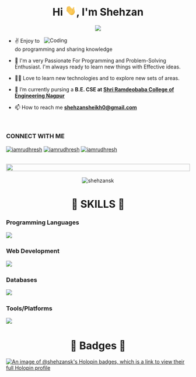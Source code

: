 <h1 align="center">Hi <img src="https://raw.githubusercontent.com/ABSphreak/ABSphreak/master/gifs/Hi.gif" width="30px">, I'm Shehzan</h1>
<p align="center">
  <img src="https://readme-typing-svg.herokuapp.com?lines=Computer+Science+Undergraduate;Aspiring+Software+Developer+Engineer;Web+Developer;&center=true&width=500&height=50"></a>
</p>

<!--<h1 align="center">Hi 👋, I'm Shehzan</h1>-->

<img align="right" alt="Coding" width="400" src="https://user-images.githubusercontent.com/74038190/229223263-cf2e4b07-2615-4f87-9c38-e37600f8381a.gif">


- ✌️ Enjoy to do programming and sharing knowledge

- 🥋 I'm a very Passionate For Programming and Problem-Solving Enthusiast. I'm always ready to learn new things with Effective ideas.

- 👨‍💻 Love to learn new technologies and to explore new sets of areas.

- 🔭 I’m currently pursing a **B.E. CSE at [Shri Ramdeobaba College of Engineering Nagpur](https://www.rknec.edu/)**

- 📫 How to reach me **shehzansheikh0@gmail.com**


<br>
<h3 align="left">CONNECT WITH ME</h3>
<p align="left">
<a href="https://linkedin.com/in/shehzansk" target="blank"><img align="center" src="https://raw.githubusercontent.com/rahuldkjain/github-profile-readme-generator/master/src/images/icons/Social/linked-in-alt.svg" alt="iamrudhresh" height="30" width="40" /></a>
<a href="https://twitter.com/shehzansk" target="blank"><img align="center" src="https://raw.githubusercontent.com/rahuldkjain/github-profile-readme-generator/master/src/images/icons/Social/twitter.svg" alt="iamrudhresh" height="30" width="40" /></a>
<a href="https://instagram.com/_shehzan__sheikh_" target="blank"><img align="center" src="https://raw.githubusercontent.com/rahuldkjain/github-profile-readme-generator/master/src/images/icons/Social/instagram.svg" alt="iamrudhresh" height="30" width="40" /></a>

</p>
<br>

<img src="https://i.imgur.com/dBaSKWF.gif" height="20" width="100%">
<p align="center"> <img src="https://komarev.com/ghpvc/?username=shehzansk&label=Profile%20views&color=0e75b6&style=flat" alt="shehzansk" /> </p>
<h1 align="center" style="text-decoration: none;">🚀 SKILLS 🚀</h1>


### Programming Languages
<p align="left">
  <a href="https://skillicons.dev">
    <img src="https://skillicons.dev/icons?i=c,cpp,java,python" />
  </a>
</p>

### Web Development
<p align="left">
  <a href="https://skillicons.dev">
    <img src="https://skillicons.dev/icons?i=html,css,sass,tailwind,js,react,nodejs,express,npm" />
  </a>
</p>

### Databases
<p align="left">
  <a href="https://skillicons.dev">
    <img src="https://skillicons.dev/icons?i=mongodb,mysql,postgresql" />
  </a>
</p>

### Tools/Platforms
<p align="left">
  <a href="https://skillicons.dev">
    <img src="https://skillicons.dev/icons?i=git,github,replit,vscode,vercel,postman,ubuntu,windows" />
  </a>
</p>

<!------------------------------------------------------------------------------------ ARCHIEVEMENTS --------------------------------------------------------------------------------------------------->
<h1 align="center">🚀 Badges 🚀 </h1>

[![An image of @shehzansk's Holopin badges, which is a link to view their full Holopin profile](https://holopin.me/shehzansk)](https://holopin.io/@shehzansk)
<br><br><br>
